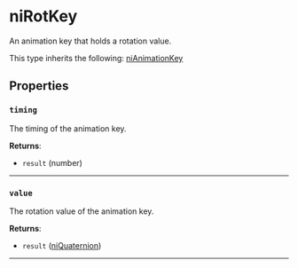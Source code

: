 <!---
	This file is autogenerated. Do not edit this file manually. Your changes will be ignored.
	More information: https://github.com/MWSE/MWSE/tree/master/docs
-->

# niRotKey
<div class="search_terms" style="display: none">nirotkey, rotkey</div>

An animation key that holds a rotation value.

This type inherits the following: [niAnimationKey](../../types/niAnimationKey)
## Properties

### `timing`
<div class="search_terms" style="display: none">timing</div>

The timing of the animation key.

**Returns**:

* `result` (number)

***

### `value`
<div class="search_terms" style="display: none">value</div>

The rotation value of the animation key.

**Returns**:

* `result` ([niQuaternion](../../types/niQuaternion))

***

